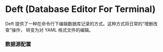 # Deft (Database Editor For Terminal)

Deft 提供了一种在命令行下编辑数据库记录的方式。这种方式将日常的“增删改查”操作，
转变为对 YAML 格式文件的编辑。

### 数据源配置
